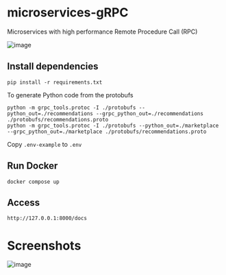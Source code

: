 # microservices-gRPC
Microservices with high performance Remote Procedure Call (RPC)

![image](https://github.com/namthai-dev/microservices-gRPC/assets/102452878/c3914a58-116d-4768-bc89-8cf4e740b0af)

## Install dependencies

    pip install -r requirements.txt

To generate Python code from the protobufs

    python -m grpc_tools.protoc -I ./protobufs --python_out=./recommendations --grpc_python_out=./recommendations ./protobufs/recommendations.proto
    python -m grpc_tools.protoc -I ./protobufs --python_out=./marketplace --grpc_python_out=./marketplace ./protobufs/recommendations.proto

Copy `.env-example` to `.env`

## Run Docker

    docker compose up

## Access

    http://127.0.0.1:8000/docs

# Screenshots

![image](https://github.com/namthai-dev/microservices-gRPC/assets/102452878/19b33193-1f49-4d0d-ad57-56051617c770)
